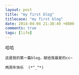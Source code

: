 ```yaml
---
layout: post
title: "my first blog"
titlecase: "my first blog"
date: 2014-04-04 21:38:49 +0800
comments: true
tags: [life]
---
```


哈哈

	这是我的第一篇blog，献给我最爱的cc~
	
	两周年快乐  (*^_^*) 
	
<!--more-->